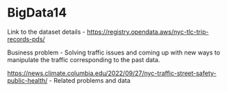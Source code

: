 # BigData14

Link to the dataset details - https://registry.opendata.aws/nyc-tlc-trip-records-pds/

Business problem - Solving traffic issues and coming up with new ways to manipulate the traffic corresponding to the past data.

https://news.climate.columbia.edu/2022/09/27/nyc-traffic-street-safety-public-health/ - Related problems and data 
